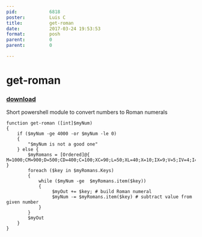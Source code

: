 ```yaml
---
pid:            6818
poster:         Luis C
title:          get-roman
date:           2017-03-24 19:53:53
format:         posh
parent:         0
parent:         0

---
```


# get-roman

### [download](6818.ps1)

Short powershell module to convert numbers to Roman numerals

```posh
function get-roman ([int]$myNum)
{
    if ($myNum -ge 4000 -or $myNum -le 0) 
    {
        "$myNum is not a good one"
    } else {
        $myRomans = [Ordered]@{ M=1000;CM=900;D=500;CD=400;C=100;XC=90;L=50;XL=40;X=10;IX=9;V=5;IV=4;I=1 }
        foreach ($key in $myRomans.Keys)
        {
            while ($myNum -ge  $myRomans.item($key)) 
            {
                 $myOut += $key; # build Roman numeral
                 $myNum -= $myRomans.item($key) # subtract value from given number
            }
        }
        $myOut
    }
}
```
